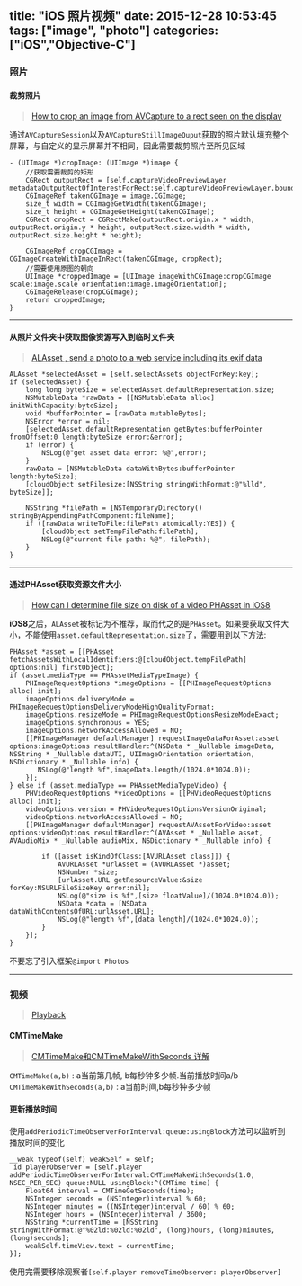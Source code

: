 title: "iOS 照片视频"
date: 2015-12-28 10:53:45
tags: ["image", "photo"]
categories: ["iOS","Objective-C"]
---

### 照片
#### 裁剪照片

> [How to crop an image from AVCapture to a rect seen on the display](http://stackoverflow.com/questions/15951746/how-to-crop-an-image-from-avcapture-to-a-rect-seen-on-the-display)

通过`AVCaptureSession`以及`AVCaptureStillImageOuput`获取的照片默认填充整个屏幕，与自定义的显示屏幕并不相同，因此需要裁剪照片至所见区域

```objc
- (UIImage *)cropImage: (UIImage *)image {
    //获取需要裁剪的矩形
    CGRect outputRect = [self.captureVideoPreviewLayer metadataOutputRectOfInterestForRect:self.captureVideoPreviewLayer.bounds];
    CGImageRef takenCGImage = image.CGImage;
    size_t width = CGImageGetWidth(takenCGImage);
    size_t height = CGImageGetHeight(takenCGImage);
    CGRect cropRect = CGRectMake(outputRect.origin.x * width, outputRect.origin.y * height, outputRect.size.width * width, outputRect.size.height * height);
    
    CGImageRef cropCGImage = CGImageCreateWithImageInRect(takenCGImage, cropRect);
    //需要使用原图的朝向
    UIImage *croppedImage = [UIImage imageWithCGImage:cropCGImage scale:image.scale orientation:image.imageOrientation];
    CGImageRelease(cropCGImage);
    return croppedImage;
}
```

----

#### 从照片文件夹中获取图像资源写入到临时文件夹

> [ALAsset , send a photo to a web service including its exif data](http://stackoverflow.com/questions/6881923/alasset-send-a-photo-to-a-web-service-including-its-exif-data)

```objc
ALAsset *selectedAsset = [self.selectAssets objectForKey:key];
if (selectedAsset) {
    long long byteSize = selectedAsset.defaultRepresentation.size;
    NSMutableData *rawData = [[NSMutableData alloc] initWithCapacity:byteSize];
    void *bufferPointer = [rawData mutableBytes];
    NSError *error = nil;
    [selectedAsset.defaultRepresentation getBytes:bufferPointer fromOffset:0 length:byteSize error:&error];
    if (error) {
        NSLog(@"get asset data error: %@",error);
    }
    rawData = [NSMutableData dataWithBytes:bufferPointer length:byteSize];
    [cloudObject setFilesize:[NSString stringWithFormat:@"%lld", byteSize]];
    
    NSString *filePath = [NSTemporaryDirectory() stringByAppendingPathComponent:fileName];
    if ([rawData writeToFile:filePath atomically:YES]) {
        [cloudObject setTempFilePath:filePath];
        NSLog(@"current file path: %@", filePath);
    }
}
```

----

#### 通过PHAsset获取资源文件大小

> [How can I determine file size on disk of a video PHAsset in iOS8](http://stackoverflow.com/questions/26549938/how-can-i-determine-file-size-on-disk-of-a-video-phasset-in-ios8)

**iOS8**之后，`ALAsset`被标记为不推荐，取而代之的是`PHAsset`。如果要获取文件大小，不能使用`asset.defaultRepresentation.size`了，需要用到以下方法:
```objc
PHAsset *asset = [[PHAsset fetchAssetsWithLocalIdentifiers:@[cloudObject.tempFilePath] options:nil] firstObject];
if (asset.mediaType == PHAssetMediaTypeImage) {
    PHImageRequestOptions *imageOptions = [[PHImageRequestOptions alloc] init];
    imageOptions.deliveryMode = PHImageRequestOptionsDeliveryModeHighQualityFormat;
    imageOptions.resizeMode = PHImageRequestOptionsResizeModeExact;
    imageOptions.synchronous = YES;
    imageOptions.networkAccessAllowed = NO;
    [[PHImageManager defaultManager] requestImageDataForAsset:asset options:imageOptions resultHandler:^(NSData * _Nullable imageData, NSString * _Nullable dataUTI, UIImageOrientation orientation, NSDictionary * _Nullable info) {
       NSLog(@"length %f",imageData.length/(1024.0*1024.0));
    }];
} else if (asset.mediaType == PHAssetMediaTypeVideo) {
    PHVideoRequestOptions *videoOptions = [[PHVideoRequestOptions alloc] init];
    videoOptions.version = PHVideoRequestOptionsVersionOriginal;
    videoOptions.networkAccessAllowed = NO;
    [[PHImageManager defaultManager] requestAVAssetForVideo:asset options:videoOptions resultHandler:^(AVAsset * _Nullable asset, AVAudioMix * _Nullable audioMix, NSDictionary * _Nullable info) {
        
        if ([asset isKindOfClass:[AVURLAsset class]]) {
            AVURLAsset *urlAsset = (AVURLAsset *)asset;
            NSNumber *size;
            [urlAsset.URL getResourceValue:&size forKey:NSURLFileSizeKey error:nil];
            NSLog(@"size is %f",[size floatValue]/(1024.0*1024.0));
            NSData *data = [NSData dataWithContentsOfURL:urlAsset.URL];
            NSLog(@"length %f",[data length]/(1024.0*1024.0));
        }
    }];
}
```
不要忘了引入框架`@import Photos`

----

### 视频

> [Playback](https://developer.apple.com/library/ios/documentation/AudioVideo/Conceptual/AVFoundationPG/Articles/02_Playback.html)

#### CMTimeMake

> [CMTimeMake和CMTimeMakeWithSeconds 详解](http://www.cnblogs.com/sell/archive/2013/01/29/2880832.html)

`CMTimeMake(a,b)` : a当前第几帧, b每秒钟多少帧.当前播放时间a/b
`CMTimeMakeWithSeconds(a,b)` : a当前时间,b每秒钟多少帧

#### 更新播放时间

使用`addPeriodicTimeObserverForInterval:queue:usingBlock`方法可以监听到播放时间的变化

```objc
__weak typeof(self) weakSelf = self;
 id playerObserver = [self.player addPeriodicTimeObserverForInterval:CMTimeMakeWithSeconds(1.0, NSEC_PER_SEC) queue:NULL usingBlock:^(CMTime time) {
    Float64 interval = CMTimeGetSeconds(time);
    NSInteger seconds = (NSInteger)interval % 60;
    NSInteger minutes = ((NSInteger)interval / 60) % 60;
    NSInteger hours = (NSInteger)interval / 3600;
    NSString *currentTime = [NSString stringWithFormat:@"%02ld:%02ld:%02ld", (long)hours, (long)minutes, (long)seconds];
    weakSelf.timeView.text = currentTime;
}];
```
使用完需要移除观察者`[self.player removeTimeObserver: playerObserver]`
